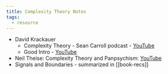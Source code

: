 ```yaml
---
title: Complexity Theory Notes
tags:
  - resource
---
```

- David Krackauer
	- Complexity Theory - Sean Carroll podcast - [YouTube](https://youtu.be/Cq0i4u4DMb0?si=yDps42s0wXYnB3Uq)
	- Good Intro  - [YouTube](https://youtu.be/JR93X7xK05o?si=O_u8JnQs9PY9Bo90)
- Neil Theise: Complexity Theory and Panpsychism: [YouTube](https://youtu.be/lOJQIl3N7hw?si=9SJeo6ljVU6bgrKP)
- Signals and Boundaries - summarized in [[book-recs]]
